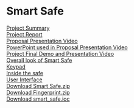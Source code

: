 # Smart Safe
[Project Summary](https://docs.google.com/document/d/1-Y65i2ie41AcH_EYdyMR3hRuXCMJUDuD/edit?usp=sharing&ouid=101059759176959953567&rtpof=true&sd=true)<br />
[Project Report](https://docs.google.com/presentation/d/1Apq2bdK1hNvUPGRmWCKU6PdfjtMfpSW6/edit?usp=sharing&ouid=101059759176959953567&rtpof=true&sd=true)<br />
[Proposal Presentation Video](https://drive.google.com/file/d/1-8MP-9lCivLsW8mHtV9f1WBJFtJwKdCY/view?usp=sharing)<br />
[PowerPoint used in Proposal Presentation Video](https://docs.google.com/presentation/d/1Aqf_-DFHXQG60uw_Yo_TGlgaVXIqj3BY/edit?usp=sharing&ouid=101059759176959953567&rtpof=true&sd=true)<br />
[Project Final Demo and Presentation Video](https://drive.google.com/file/d/1Au_8o5gb-VaokhMTiB9Uva3pPLgw7S5m/view?usp=sharing)<br />
[Overall look of Smart Safe](https://drive.google.com/file/d/1-LET3vlkdfY6KbgpwrL5fsP0XZkzUyGR/view?usp=sharing)<br />
[Keypad](https://drive.google.com/file/d/1-C39DncS4DO-KXO_egeCUPA-8Pvybl1L/view?usp=sharing)<br />
[Inside the safe](https://drive.google.com/file/d/1-HLWDOUhml1H3dgS_ppBT-GgCQzVYzmC/view?usp=sharing)<br />
[User Interface](https://drive.google.com/file/d/1-LCQba1mSAdF70rcNRRew-XvsG18yCX3/view?usp=sharing)<br />
[Download Smart Safe.zip](https://drive.google.com/file/d/146yW3uJkPWCmZ8WG-L6MeSxYsVUc2KgG/view?usp=sharing)<br />
[Download Fingerprint.zip](https://drive.google.com/file/d/1w9sp5c--FhBlrSaJFzVQARNgEULvNAdE/view?usp=sharing)<br />
[Download smart_safe.ioc](https://drive.google.com/file/d/1-eMqQgVAxTvd3kIWvn0N-GMHX3hvsZJ1/view?usp=sharing)<br />
